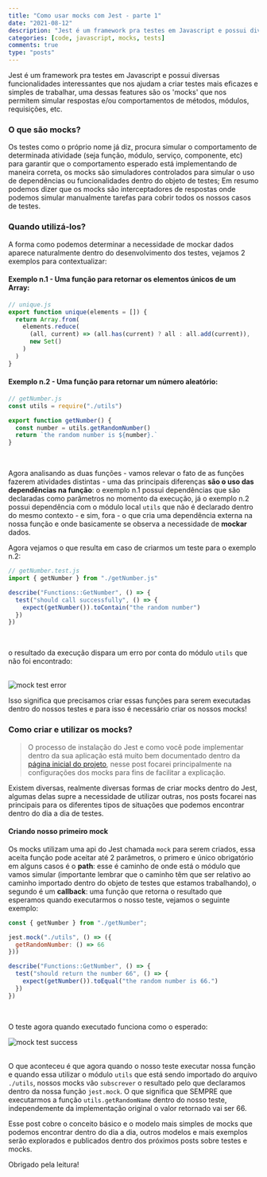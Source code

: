 ```yaml
---
title: "Como usar mocks com Jest - parte 1"
date: "2021-08-12"
description: "Jest é um framework pra testes em Javascript e possui diversas funcionalidades interessantes que nos ajudam a criar testes mais eficazes e simples de trabalhar, uma dessas features são os 'mocks' que nos permitem simular respostas e/ou comportamentos de métodos, módulos, requisições, etc."
categories: [code, javascript, mocks, tests]
comments: true
type: "posts"
---
```


Jest é um framework pra testes em Javascript e possui diversas funcionalidades interessantes que nos ajudam a criar testes mais eficazes e simples de trabalhar, uma dessas features são os 'mocks' que nos permitem simular respostas e/ou comportamentos de métodos, módulos, requisições, etc.

### O que são mocks?

Os testes como o próprio nome já diz, procura simular o comportamento de determinada atividade (seja função, módulo, serviço, componente, etc) para garantir que o comportamento esperado está implementando de maneira correta, os mocks são simuladores controlados para simular o uso de dependências ou funcionalidades dentro do objeto de testes; Em resumo podemos dizer que os mocks são interceptadores de respostas onde podemos simular manualmente tarefas para cobrir todos os nossos casos de testes.

### Quando utilizá-los?

A forma como podemos determinar a necessidade de mockar dados aparece naturalmente dentro do desenvolvimento dos testes, vejamos 2 exemplos para contextualizar:

#### Exemplo n.1 - Uma função para retornar os elementos únicos de um Array:

```javascript
// unique.js
export function unique(elements = []) {
  return Array.from(
    elements.reduce(
      (all, current) => (all.has(current) ? all : all.add(current)),
      new Set()
    )
  )
}
```

#### Exemplo n.2 - Uma função para retornar um número aleatório:

```javascript
// getNumber.js
const utils = require("./utils")

export function getNumber() {
  const number = utils.getRandomNumber()
  return `the random number is ${number}.`
}
```

<br />

Agora analisando as duas funções - vamos relevar o fato de as funções fazerem atividades distintas - uma das principais diferenças **são o uso das dependências na função**: o exemplo n.1 possui dependências que são declaradas como parâmetros no momento da execução, já o exemplo n.2 possui dependência com o módulo local `utils` que não é declarado dentro do mesmo contexto - e sim, fora - o que cria uma dependência externa na nossa função e onde basicamente se observa a necessidade de **mockar** dados.

Agora vejamos o que resulta em caso de criarmos um teste para o exemplo n.2:

```javascript
// getNumber.test.js
import { getNumber } from "./getNumber.js"

describe("Functions::GetNumber", () => {
  test("should call successfully", () => {
    expect(getNumber()).toContain("the random number")
  })
})
```

<br />

o resultado da execução dispara um erro por conta do módulo `utils` que não foi encontrado:

<br />

<div class="image-container">
  <img src="/images/mock-test-error.png" alt="mock test error" />
</div>

Isso significa que precisamos criar essas funções para serem executadas dentro do nossos testes e para isso é necessário criar os nossos mocks!

### Como criar e utilizar os mocks?

> O processo de instalação do Jest e como você pode implementar dentro da sua aplicação está muito bem documentado dentro da [página inicial do projeto](https://jestjs.io), nesse post focarei principalmente na configurações dos mocks para fins de facilitar a explicação.

Existem diversas, realmente diversas formas de criar mocks dentro do Jest, algumas delas supre a necessidade de utilizar outras, nos posts focarei nas principais para os diferentes tipos de situações que podemos encontrar dentro do dia a dia de testes.

#### Criando nosso primeiro mock

Os mocks utilizam uma api do Jest chamada `mock` para serem criados, essa aceita função pode aceitar até 2 parâmetros, o primero e único obrigatório em alguns casos é o **path**: esse é caminho de onde está o módulo que vamos simular (importante lembrar que o caminho têm que ser relativo ao caminho importado dentro do objeto de testes que estamos trabalhando), o segundo é um **callback**: uma função que retorna o resultado que esperamos quando executarmos o nosso teste, vejamos o seguinte exemplo:

```javascript
const { getNumber } from "./getNumber";

jest.mock("./utils", () => ({
  getRandomNumber: () => 66
}))

describe("Functions::GetNumber", () => {
  test("should return the number 66", () => {
    expect(getNumber()).toEqual("the random number is 66.")
  })
})

```

<br />

O teste agora quando executado funciona como o esperado:
<br />

<div class="image-container">
  <img src="/images/mock-test-success.png" alt="mock test success" />
</div>

<br />

O que aconteceu é que agora quando o nosso teste executar nossa função e quando essa utilizar o módulo `utils` que está sendo importado do arquivo `./utils`, nossos mocks vão `subscrever` o resultado pelo que declaramos dentro da nossa função `jest.mock`. O que significa que SEMPRE que executarmos a função `utils.getRandomName` dentro do nosso teste, independemente da implementação original o valor retornado vai ser 66.

Esse post cobre o conceito básico e o modelo mais simples de mocks que podemos encontrar dentro do dia a dia, outros modelos e mais exemplos serão explorados e publicados dentro dos próximos posts sobre testes e mocks.

Obrigado pela leitura!
